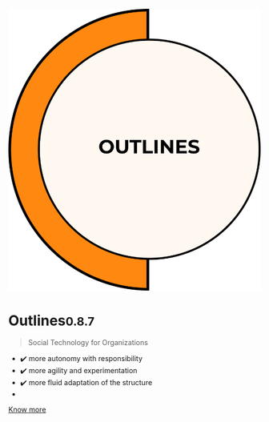 ![Outlines](./assets/logo%20outlines.png ':size=220')
	
<h1 id="cover-heading">
<span>Outlines<small>0.8.7</small></span>
</h1>

>  Social Technology for Organizations

- ✔️ more autonomy with responsibility
- ✔️ more agility and experimentation
- ✔️ more fluid adaptation of the structure 
- 
[Know more](start)

